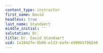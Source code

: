 ```yaml
---
content_type: instructor
first_name: David
headless: true
last_name: Standaert
middle_initial: ''
salutation: Dr.
title: Dr. David Standaert
uid: 1a10427e-5b06-e133-eafe-e90961f0b2e0
---
```

